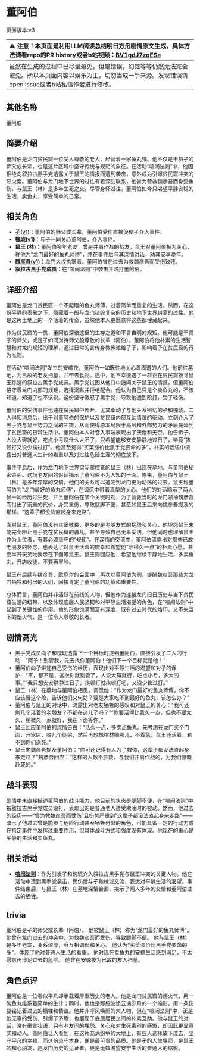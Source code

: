# 董阿伯
页面版本:v3
 

| :warning: 注意！本页面是利用LLM阅读总结明日方舟剧情原文生成，具体方法请看repo的PR history或者b站视频：[BV1gdJ7zqESe](https://www.bilibili.com/video/BV1gdJ7zqESe/)         |
|:----------------------------|
| 虽然在生成的过程中已尽量避免，但是错误，幻觉等等仍然无法完全避免。所以本页面内容以娱乐为主，切勿当成一手来源。发现错误请open issue或者b站私信作者进行修改。|



## 其他名称
董阿伯
## 简要介绍
董阿伯是龙门贫民窟一位受人尊敬的老人，经营着一家鱼丸铺。他不仅是干员孑的师父或长辈，也是这片区域中坚守传统与规矩的象征。在活动“喧闹法则”中，他因拒绝向叙拉古黑手党透露关于鼠王的情报而遭到袭击，意外成为引爆贫民窟冲突的导火索。董阿伯与龙门地下世界的过往有着深刻联系，他曾为营救魏彦吾而身受重伤，与鼠王（林）是多年生死之交。尽管身怀过往，董阿伯如今只渴望平静安稳的生活，卖鱼丸，享受简单的日常。
## 相关角色
-   **[孑](char_272_strong.md)([v1](../chars/char_272_strong.md))**：董阿伯的师父或长辈，董阿伯受伤直接促使孑介入事件。
-   **[槐琥](char_243_waaifu.md)([v1](../chars/char_243_waaifu.md))**：与孑一同关心董阿伯，介入事件。
-   **鼠王 (林)**：董阿伯多年老友，曾是并肩作战的战友。鼠王对董阿伯极为关心，称他为“龙门最好的鱼丸师傅”，并在事件后与其深情对话，劝其安享晚年。
-   **[魏彦吾](extended_char_wei_yan_wu.md)([v1](../chars/extended_char_wei_yan_wu.md))**：龙门大权执掌者。董阿伯曾在过去为救魏彦吾而受伤致残。
-   **叙拉古黑手党成员**：在“喧闹法则”中袭击并殴打董阿伯。
## 详细介绍
董阿伯是龙门贫民窟一个不起眼的鱼丸师傅，过着简单而重复的生活。然而，在这份平静的表象之下，隐藏着一段与龙门错综复杂的历史和地下世界纠葛的过往。他是这片土地上的一个活着的传奇，虽然他本人更愿意将这些都埋藏起来。

作为贫民窟的一员，董阿伯深谙这里的生存之道和不言自明的规矩。他可能是干员孑的师父，或是孑如同对待师父般尊敬的长辈（阿伯）。董阿伯将他朴素的生活智慧和对龙门规矩的理解，通过日常的言传身教传递给了孑，影响着孑在贫民窟的行为准则。

在活动“喧闹法则”发生的安魂夜，董阿伯一如既往地关心着周遭的人们。他前往墓地，为已故的老友扫墓，并带去食物。途中，他不幸遭遇了一群正在贫民窟搜寻鼠王踪迹的叙拉古黑手党成员。黑手党试图从他口中逼问关于鼠王的情报，但董阿伯恪守着龙门内部的规矩，选择沉默并拒绝配合。他认为自己只是个卖鱼丸的，不该知道，知道了也不该说。这份坚守激怒了黑手党，导致他遭到殴打，受了轻伤。

董阿伯的受伤事件迅速在贫民窟中传开，尤其牵动了与他关系密切的孑和槐琥。二人得知消息后，出于对董阿伯的保护以及贫民窟内部互助情谊的驱动，立刻介入了黑手党与鼠王势力之间的冲突，从而使得原本局限于高层和外部势力的矛盾蔓延到了贫民窟的日常生活中。董阿伯本人对卷入事端表现出了厌倦和无奈，他告诉孑，人没大碍就好，吃点小亏没什么大不了，只希望能够安安静静地过日子，毕竟“挨顿打又没少挨过打”。他甚至觉得“买菜涨价比黑手党要命的多”，朴实的话语中流露出对普通人生计的看重以及对过往危险生涯的彻底放下。

事件平息后，作为龙门地下世界实际掌控者的鼠王（林）出现在墓地，与董阿伯秘密会面。这场老友间的对话揭示了董阿伯不为人知的一面。原来，董阿伯与鼠王（林）是多年深厚的交情，他们的关系可以追溯到龙门更为动荡的过去。鼠王称董阿伯为“龙门最好的鱼丸师傅”，在调侃中带着真挚的关心。他们的对话暗示了两人曾一同经历过生死，并且董阿伯在某个关键时刻，为了营救当时的龙门领袖魏彦吾而付出了沉重的代价，身受重伤，导致腿脚不便，甚至如鼠王后来向魏彦吾提及的那样，“这辈子都没法直起身来走路”。

面对鼠王，董阿伯没有丝毫敬畏，更多的是老朋友式的抱怨和关心。他埋怨鼠王未能完全阻止黑手党在贫民窟的骚乱，甚至导致自己无辜受伤。但他同时也理解鼠王作为上位者，有其必须坚守的“规矩”。在深情的交流中，董阿伯流露出对那些已故老朋友的怀念，也表达了对鼠王活着的庆幸和希望他“活得久一点”的朴素心愿，甚至半开玩笑地表示在下面等鼠王。鼠王则回应他，希望他继续平静地生活，多卖鱼丸，开店收徒，不要再冒险。

鼠王在后续与魏彦吾、欧厄尔的会面中，再次以董阿伯为例，提醒魏彦吾那些为龙门牺牲和付出的人们，间接肯定了董阿伯的功绩和重要性。

总体而言，董阿伯并非活跃在前线的人物，但他作为连接龙门旧日历史与当下贫民窟生活的纽带，以及体现底层人民坚韧和对平静生活渴望的角色，在“喧闹法则”中起到了关键性的作用。他的形象饱满而富有深度，既有过去时代的烙印，又不失当下的烟火气，是一位令人尊敬的长者。
## 剧情高光
- 黑手党成员向孑和槐琥透露下一个目标时提到董阿伯，直接引发了二人的行动：“阿孑！别管我，先去找你董阿伯！他们下一个目标就是他！”
- 董阿伯向孑讲述自己受伤的经历，表现出对平静生活的渴望和对孑的保护：“不，都不是，这次你就别管了，人没大碍就行，吃点小亏，多大的事。”“我只想安安静静过日子，挨顿打就挨顿打吧，又没少挨过打。”
- 鼠王（林）在墓地与董阿伯相见，调侃他：“作为龙门最好的鱼丸师傅，你不应该冒这个险，告诉他们又何妨？要是大家吃不到最好的鱼丸，该怎么办？”
- 董阿伯与鼠王的对话中，流露出对老友牺牲的感叹和对鼠王的关心：“我可还剩几个活着的老朋友？不都在这儿了吗？”“你要活得比我久一点，但也不要太久，稍微久一点就好，我在下面等你。”
- 鼠王回应董阿伯的深情告白：“活久一点，多卖点鱼丸。先考虑在龙门买个门面，开家店，收几个徒弟，然后再想想棺材搁哪儿，不着急。鼠王还活着，轮不到你们送死。”
- 鼠王向魏彦吾提及董阿伯：“你可还记得有人为了救你，这辈子都没法直起身来走路？”魏彦吾回应：“这样的人数不胜数，与我们并肩作战的，为我们慷慨赴死的。”
## 战斗表现
剧情中未直接描述董阿伯的战斗能力。他目前的状态是腿脚不便，在“喧闹法则”中被叙拉古黑手党成员殴打，表现出的是普通老人遭受欺凌时的被动。然而，他过去的经历——“曾为救魏彦吾而受伤”且伤势严重到“这辈子都没法直起身来走路”——暗示了他过去曾是能参与危险行动甚至牺牲付出的角色，可能具备一定的行动力或在特定事件中发挥过重要作用，但具体战斗方式和强度没有体现。他现在的重心是平静的生活和卖鱼丸。
## 相关活动
-   **[喧闹法则](../stories/act5d0.md)**：作为引发孑和槐琥介入叙拉古黑手党与鼠王冲突的关键人物。他在活动中遭到黑手党袭击，受伤后与孑和槐琥交流，表达对平静生活的渴望。事件结束后，与鼠王（林）在墓地深情会面，揭示了两人多年的交情和董阿伯过去的牺牲。
## trivia
董阿伯是孑的师父或长辈（阿伯）。
他被鼠王（林）称为“龙门最好的鱼丸师傅”。
他曾在龙门过去的冲突中，为救魏彦吾而受伤，导致腿脚不便。
他与鼠王（林）是多年老友，关系深厚，会互相调侃和关心。
他认为“买菜涨价比黑手党要命的多”，体现了他对普通人生活的看重。
他对现在卖鱼丸的安稳生活感到满足，不太愿意再涉足过去的危险。
他曾在安魂夜为已故的友人扫墓。
## 角色点评
董阿伯是一位看似平凡却承载着厚重历史的老人。他是龙门贫民窟的烟火气，用一碗鱼丸维系着简单的生计；同时，他也是那段波诡云谲岁月的一个缩影，用一条伤腿铭记着过去的牺牲和情谊。他并非呼风唤雨的大人物，但在“喧闹法则”中，正是他无辜的受伤，引爆了矛盾，也展现了底层居民之间的朴素互助。他与鼠王的对话，没有豪言壮语，只有老友间的埋怨、关心和对生死离别的感慨，却因此更显真实和动人。董阿伯让人看到，在这片充满纷争的大地上，有些人选择放下过去，坚守平凡的幸福，而这份坚守本身，便是最可贵的品质。他是孑的人生导师，是鼠王的知心朋友，是龙门历史的见证者，更是无数渴望安宁生活的普通人的缩影。